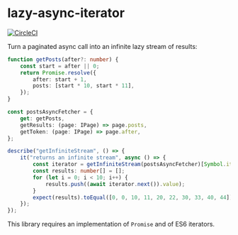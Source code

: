 # lazy-async-iterator

[![CircleCI](https://circleci.com/gh/jroitgrund/lazy-async-iterator.svg?style=svg)](https://circleci.com/gh/jroitgrund/lazy-async-iterator)

Turn a paginated async call into an infinite lazy stream of results:

```ts
function getPosts(after?: number) {
    const start = after || 0;
    return Promise.resolve({
        after: start + 1,
        posts: [start * 10, start * 11],
    });
}

const postsAsyncFetcher = {
    get: getPosts,
    getResults: (page: IPage) => page.posts,
    getToken: (page: IPage) => page.after,
};

describe("getInfiniteStream", () => {
    it("returns an infinite stream", async () => {
        const iterator = getInfiniteStream(postsAsyncFetcher)[Symbol.iterator]();
        const results: number[] = [];
        for (let i = 0; i < 10; i++) {
            results.push((await iterator.next()).value);
        }
        expect(results).toEqual([0, 0, 10, 11, 20, 22, 30, 33, 40, 44]);
    });
});
```

This library requires an implementation of `Promise` and of ES6 iterators.